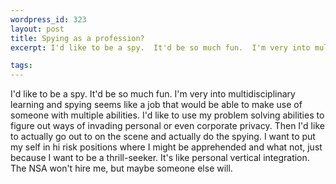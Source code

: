 ```yaml
--- 
wordpress_id: 323
layout: post
title: Spying as a profession?
excerpt: I'd like to be a spy.  It'd be so much fun.  I'm very into multidisciplinary learning and spying seems like a job that would be able to make use of someone with multiple abilities.  I'd like to use my problem solving abilities to figure out ways of invading personal or even corporate privacy.  Then I'd like to actually go out to on the scene and actually do the spying.  I want to put my self in hi risk positions where I might be apprehended and what not, just because I want to be a thrill-seeker.  It's like personal vertical integration.  The NSA won't hire me, but maybe someone else will.

tags: 
---
```


I'd like to be a spy.  It'd be so much fun.  I'm very into multidisciplinary learning and spying seems like a job that would be able to make use of someone with multiple abilities.  I'd like to use my problem solving abilities to figure out ways of invading personal or even corporate privacy.  Then I'd like to actually go out to on the scene and actually do the spying.  I want to put my self in hi risk positions where I might be apprehended and what not, just because I want to be a thrill-seeker.  It's like personal vertical integration.  The NSA won't hire me, but maybe someone else will.
